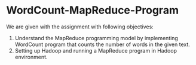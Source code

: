 # WordCount-MapReduce-Program
We are given with the assignment with following objectives:
1. Understand the MapReduce programming model by implementing WordCount program that counts the number of words in the given text.
2. Setting up Hadoop and running a MapReduce program in Hadoop environment.
